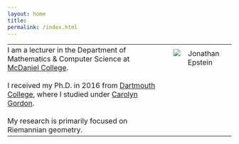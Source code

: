 ```yaml
---
layout: home
title: 
permalink: /index.html
---
```


<table style="border: none;">
  <tr>
    <td style="width: 70%; border: none; padding-left: 0px; padding-right: 20px; vertical-align: top;">I am a lecturer in the Department of Mathematics & Computer Science at <a href="https://www.mcdaniel.edu/">McDaniel College</a>. <br> <br> I received my Ph.D. in 2016 from <a href="https://math.dartmouth.edu/">Dartmouth College</a>, where I studied under <a href="https://math.dartmouth.edu/~gordon/">Carolyn Gordon</a>.  <br> <br> My research is primarily focused on Riemannian geometry.</td>
    <td style="width: 30%; border: none; padding: 10px; padding-left: 20px; text-align: center; vertical-align: top;"><img src="{{site.baseurl}}/assets/images/Faculty Staff Headshots Fall 22-28.jpg" alt="Jonathan Epstein" width=""></td>
  </tr>
</table>



